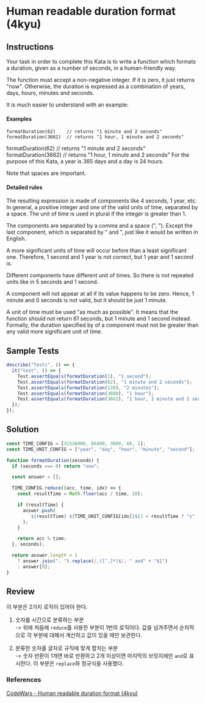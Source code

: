 # Human readable duration format (4kyu)

## Instructions

Your task in order to complete this Kata is to write a function which formats a duration, given as a number of seconds, in a human-friendly way.

The function must accept a non-negative integer. If it is zero, it just returns "now". Otherwise, the duration is expressed as a combination of years, days, hours, minutes and seconds.

It is much easier to understand with an example:

#### Examples

```text
formatDuration(62)    // returns "1 minute and 2 seconds"
formatDuration(3662)  // returns "1 hour, 1 minute and 2 seconds"
```

formatDuration(62) // returns "1 minute and 2 seconds"
formatDuration(3662) // returns "1 hour, 1 minute and 2 seconds"
For the purpose of this Kata, a year is 365 days and a day is 24 hours.

Note that spaces are important.

#### Detailed rules

The resulting expression is made of components like 4 seconds, 1 year, etc. In general, a positive integer and one of the valid units of time, separated by a space. The unit of time is used in plural if the integer is greater than 1.

The components are separated by a comma and a space (", "). Except the last component, which is separated by " and ", just like it would be written in English.

A more significant units of time will occur before than a least significant one. Therefore, 1 second and 1 year is not correct, but 1 year and 1 second is.

Different components have different unit of times. So there is not repeated units like in 5 seconds and 1 second.

A component will not appear at all if its value happens to be zero. Hence, 1 minute and 0 seconds is not valid, but it should be just 1 minute.

A unit of time must be used "as much as possible". It means that the function should not return 61 seconds, but 1 minute and 1 second instead. Formally, the duration specified by of a component must not be greater than any valid more significant unit of time.

## Sample Tests

```js
describe("Tests", () => {
  it("test", () => {
    Test.assertEquals(formatDuration(1), "1 second");
    Test.assertEquals(formatDuration(62), "1 minute and 2 seconds");
    Test.assertEquals(formatDuration(120), "2 minutes");
    Test.assertEquals(formatDuration(3600), "1 hour");
    Test.assertEquals(formatDuration(3662), "1 hour, 1 minute and 2 seconds");
  });
});
```

## Solution

```js
const TIME_CONFIG = [31536000, 86400, 3600, 60, 1];
const TIME_UNIT_CONFIG = ["year", "day", "hour", "minute", "second"];

function formatDuration(seconds) {
  if (seconds === 0) return "now";

  const answer = [];

  TIME_CONFIG.reduce((acc, time, idx) => {
    const resultTime = Math.floor(acc / time, 10);

    if (resultTime) {
      answer.push(
        `${resultTime} ${TIME_UNIT_CONFIG[idx]}${1 < resultTime ? "s" : ""}`
      );
    }

    return acc % time;
  }, seconds);

  return answer.length > 1
    ? answer.join(", ").replace(/,([^,]*)$/, " and" + "$1")
    : answer[0];
}
```

## Review

이 부분은 2가지 로직이 있어야 한다.

1. 숫자를 시간으로 분류하는 부분  
   -> 위에 처음에 `reduce`를 사용한 부분이 1번의 로직이다. 값을 넘겨주면서 순차적으로 각 부분에 대해서 계산하고 값이 있을 때만 보관한다.

2. 분류한 숫자를 글자로 규칙에 맞게 합치는 부분  
   -> 숫자 반환이 1개면 바로 반환하고 2개 이상이면 마지막의 브릿지에만 `and`로 표시한다. 이 부분은 `replace`와 정규식을 사용했다.

### References

[CodeWars - Human readable duration format (4kyu)](https://www.codewars.com/kata/52742f58faf5485cae000b9a/train/javascript)
